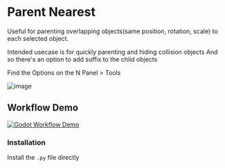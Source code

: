 # Parent Nearest
Useful for parenting overlapping objects(same position, rotation, scale) to each selected object.

Intended usecase is for quickly parenting and hiding collision objects
And so there's an option to add suffix to the child objects

Find the Options on the N Panel > Tools

![image](https://github.com/abhiraaid/parent_nearest/assets/108699606/20ceab7b-94d8-4d3d-8aef-b5e457921397)



## Workflow Demo

[![Godot Workflow Demo](https://github.com/abhiraaid/parent_nearest/assets/108699606/74a89a1a-bfa2-41b3-9386-2033c045472f)](https://youtu.be/unBn9zI0W1Y)

### Installation
Install the `.py` file directly
